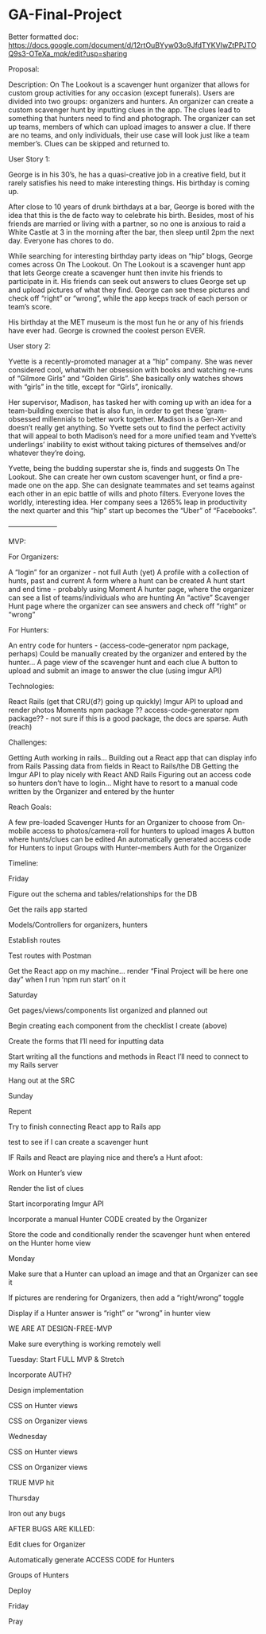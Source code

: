 # GA-Final-Project

Better formatted doc:  https://docs.google.com/document/d/12rtOuBYyw03o9JfdTYKVIwZtPPJTOQ9s3-OTeXa_mqk/edit?usp=sharing

Proposal:

Description:
On The Lookout is a scavenger hunt organizer that allows for custom group activities for any occasion (except funerals).
Users are divided into two groups: organizers and hunters. An organizer can create a custom scavenger hunt by inputting clues in the app. The clues lead to something that hunters need to find and photograph.
The organizer can set up teams, members of which can upload images to answer a clue. If there are no teams, and only individuals, their use case will look just like a team member’s. Clues can be skipped and returned to.


User Story 1:

George is in his 30’s, he has a quasi-creative job in a creative field, but it rarely satisfies his need to make interesting things. His birthday is coming up.

After close to 10 years of drunk birthdays at a bar, George is bored with the idea that this is the de facto way to celebrate his birth. Besides, most of his friends are married or living with a partner, so no one is anxious to raid a White Castle at 3 in the morning after the bar, then sleep until 2pm the next day. Everyone has chores to do.

While searching for interesting birthday party ideas on “hip” blogs, George comes across On The Lookout. On The Lookout is a scavenger hunt app that lets George create a scavenger hunt then invite his friends to participate in it. His friends can seek out answers to clues George set up and upload pictures of what they find. George can see these pictures and check off “right” or “wrong”, while the app keeps track of each person or team’s score.

His birthday at the MET museum is the most fun he or any of his friends have ever had. George is crowned the coolest person EVER.


User story 2:

Yvette is a recently-promoted manager at a “hip” company. She was never considered cool, whatwith her obsession with books and watching re-runs of “Gilmore Girls” and “Golden Girls”. She basically only watches shows with “girls” in the title, except for “Girls”, ironically.

Her supervisor, Madison, has tasked her with coming up with an idea for a team-building exercise that is also fun, in order to get these ‘gram-obsessed millennials to better work together.
Madison is a Gen-Xer and doesn’t really get anything. So Yvette sets out to find the perfect activity that will appeal to both Madison’s need for a more unified team and Yvette’s underlings’ inability to exist without taking pictures of themselves and/or whatever they’re doing.

Yvette, being the budding superstar she is, finds and suggests On The Lookout. She can create her own custom scavenger hunt, or find a pre-made one on the app. She can designate teammates and set teams against each other in an epic battle of wills and photo filters. Everyone loves the worldly, interesting idea. Her company sees a 1265% leap in productivity the next quarter and this “hip” start up becomes the “Uber” of “Facebooks”.

———————

MVP:

For Organizers:

A “login” for an organizer - not full Auth (yet)
A profile with a collection of hunts, past and current
A form where a hunt can be created
A hunt start and end time - probably using Moment
A hunter page, where the organizer can see a list of teams/individuals who are hunting
An “active” Scavenger Hunt page where the organizer can see answers and check off “right” or “wrong”


For Hunters:

An entry code for hunters - (access-code-generator npm package, perhaps)
Could be manually created by the organizer and entered by the hunter...
A page view of the scavenger hunt and each clue
A button to upload and submit an image to answer the clue (using imgur API)


Technologies:

React
Rails (get that CRU(d?) going up quickly)
Imgur API to upload and render photos
Moments npm package
?? access-code-generator npm package?? - not sure if this is a good package, the docs are sparse.
Auth (reach)

Challenges:

Getting Auth working in rails…
Building out a React app that can display info from Rails
Passing data from fields in React to Rails/the DB
Getting the Imgur API to play nicely with React AND Rails
Figuring out an access code so hunters don’t have to login… Might have to resort to a manual code written by the Organizer and entered by the hunter

Reach Goals:

A few pre-loaded Scavenger Hunts for an Organizer to choose from
On-mobile access to photos/camera-roll for hunters to upload images
A button where hunts/clues can be edited
An automatically generated access code for Hunters to input
Groups with Hunter-members
Auth for the Organizer

Timeline:


Friday

Figure out the schema and tables/relationships for the DB

Get the rails app started

Models/Controllers for organizers, hunters

Establish routes

Test routes with Postman

Get the React app on my machine… render “Final Project will be here one day” when I run ‘npm run start’ on it


Saturday

Get pages/views/components list organized and planned out

Begin creating each component from the checklist I create (above)

Create the forms that I’ll need for inputting data

Start writing all the functions and methods in React I’ll need to connect to my Rails server

Hang out at the SRC


Sunday

Repent

Try to finish connecting React app to Rails app

test to see if I can create a scavenger hunt

IF Rails and React are playing nice and there’s a Hunt afoot:

Work on Hunter’s view

Render the list of clues

Start incorporating Imgur API

Incorporate a manual Hunter CODE created by the Organizer

Store the code and conditionally render the scavenger hunt when entered on the Hunter home view


Monday

Make sure that a Hunter can upload an image and that an Organizer can see it

If pictures are rendering for Organizers, then add a “right/wrong” toggle

Display if a Hunter answer is “right” or “wrong” in hunter view

WE ARE AT DESIGN-FREE-MVP

Make sure everything is working remotely well


Tuesday: Start FULL MVP & Stretch

Incorporate AUTH?

Design implementation

CSS on Hunter views

CSS on Organizer views


Wednesday

CSS on Hunter views

CSS on Organizer views

TRUE MVP hit


Thursday

Iron out any bugs

AFTER BUGS ARE KILLED:

Edit clues for Organizer

Automatically generate ACCESS CODE for Hunters

Groups of Hunters

Deploy


Friday

Pray
